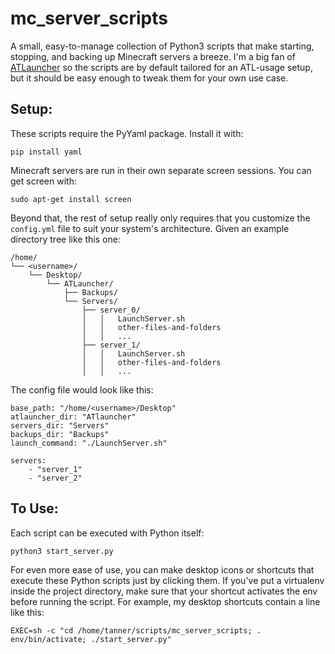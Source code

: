 # mc\_server\_scripts
A small, easy-to-manage collection of Python3 scripts that make starting,
stopping, and backing up Minecraft servers a breeze. I'm a big fan of
[ATLauncher](https://www.atlauncher.com/) so the scripts are by default
tailored for an ATL-usage setup, but it should be easy enough to tweak
them for your own use case.

## Setup:
These scripts require the PyYaml package. Install it with:

```
pip install yaml
```

Minecraft servers are run in their own separate screen sessions. You
can get screen with:

```
sudo apt-get install screen
```

Beyond that, the rest of setup really only requires that you customize
the `config.yml` file to suit your system's architecture. Given an
example directory tree like this one:

```
/home/
└── <username>/
    └── Desktop/
        └── ATLauncher/
            ├── Backups/
            └── Servers/
                ├── server_0/
                │   │   LaunchServer.sh
                │   │   other-files-and-folders
                │   │   ...
                ├── server_1/
                │   │   LaunchServer.sh
                │   │   other-files-and-folders
                │   │   ...
```

The config file would look like this:

```
base_path: "/home/<username>/Desktop"
atlauncher_dir: "ATlauncher"
servers_dir: "Servers"
backups_dir: "Backups"
launch_command: "./LaunchServer.sh"

servers:
    - "server_1"
    - "server_2"
```

## To Use:
Each script can be executed with Python itself:

```
python3 start_server.py
```

For even more ease of use, you can make desktop icons or shortcuts that
execute these Python scripts just by clicking them. If you've put a virtualenv
inside the project directory, make sure that your shortcut activates the env
before running the script. For example, my desktop shortcuts contain a line
like this:

```
EXEC=sh -c "cd /home/tanner/scripts/mc_server_scripts; . env/bin/activate; ./start_server.py"
```